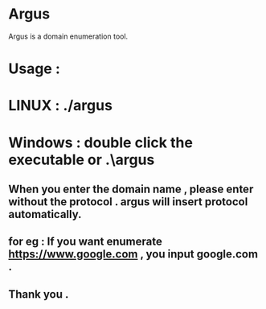 # Argus

Argus is a domain enumeration tool.

# Usage : 

# LINUX : ./argus 

# Windows : double click the executable or .\argus

## When you enter the domain name , please enter without the protocol . argus will insert protocol automatically.

## for eg : If you want enumerate https://www.google.com , you input google.com .

## Thank you .
